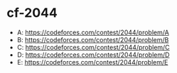 # cf-2044

- A: https://codeforces.com/contest/2044/problem/A  
- B: https://codeforces.com/contest/2044/problem/B  
- C: https://codeforces.com/contest/2044/problem/C  
- D: https://codeforces.com/contest/2044/problem/D  
- E: https://codeforces.com/contest/2044/problem/E  